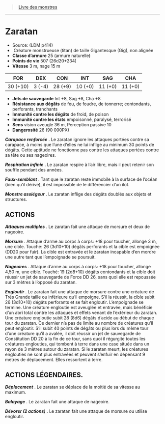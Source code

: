 ﻿> [Livre des monstres](tome_of_beasts.md)

---

# Zaratan

- Source: (LDM p414)
-  Créature monstrueuse (titan) de taille Gigantesque (Gig), non alignée
- **Classe d’armure** 25 (armure naturelle)
- **Points de vie** 507 (26d20+234)
- **Vitesse** 3 m, nage 15 m

|FOR|DEX|CON|INT|SAG|CHA|
|---|---|---|---|---|---|
|30 (+10)|3 (-4)|28 (+9)|10 (+0)|11 (+0)|11 (+0)|

- **Jets de sauvegarde** Int +8, Sag +8, Cha +8
- **Résistance aux dégâts** de feu, de foudre, de tonnerre; contondants, perforants, tranchants
- **Immunité contre les dégâts** de froid, de poison
- **Immunité contre les états** empoisonné, paralysé, terrorisé
- **Sens** vision aveugle 36 m, Perception passive 10
- **Dangerosité** 26 (90 000PX)

**_Carapace renforcée_** . Le zaratan ignore les attaques portées contre sa carapace, à moins que l’une d’elles ne lui inflige au minimum 30 points de dégâts. Cette aptitude ne fonctionne pas contre les attaques portées contre sa tête ou ses nageoires.

**_Respiration infinie_** . Le zaratan respire à l’air libre, mais il peut retenir son souffle pendant des années.

**_Faux-semblant_** . Tant que le zaratan reste immobile à la surface de l’océan (bien qu’il dérive), il est impossible de le différencier d’un îlot.

**_Monstre assiégeur_** . Le zaratan inflige des dégâts doublés aux objets et structures.

## ACTIONS

**_Attaques multiples_** . Le zaratan fait une attaque de morsure et deux de nageoire.

**_Morsure_** . Attaque d’arme au corps à corps: +18 pour toucher, allonge 3 m, une cible. Touché: 26 (3d10+10) dégâts perforants et la cible est empoignée (DD20 pour fuir). La cible est entravée et le zaratan incapable d’en mordre une autre tant que l’empoignade se poursuit.

**_Nageoires_** . Attaque d’arme au corps à corps: +18 pour toucher, allonge 4,50 m, une cible. Touché: 19 (2d8+10) dégâts contondants et la cible doit réussir un jet de sauvegarde de Force DD 26, sans quoi elle est repoussée sur 3 mètres à l’opposé du zaratan.

**_Engloutir_** . Le zaratan fait une attaque de morsure contre une créature de Très Grande taille ou inférieure qu’il empoigne. S’il la réussit, la cible subit 26 (3d10+10) dégâts perforants et se fait engloutir. L’empoignade se termine. Une créature engloutie est aveuglée et entravée, mais bénéficie d’un abri total contre les attaques et effets venant de l’extérieur du zaratan. Une créature engloutie subit 28 (8d6) dégâts d’acide au début de chaque tour du zaratan. Ce dernier n’a pas de limite au nombre de créatures qu’il peut engloutir. S’il subit 40 points de dégâts ou plus lors du même tour d’une créature qu’il a avalée, il doit réussir un jet de sauvegarde de Constitution DD 20 à la fin de ce tour, sans quoi il régurgite toutes les créatures englouties, qui tombent à terre dans une case située dans un rayon de 3 mètres autour du zaratan. Si le zaratan meurt, les créatures englouties ne sont plus entravées et peuvent s’enfuir en dépensant 9 mètres de déplacement. Elles ressortent à terre.

## ACTIONS LÉGENDAIRES.

**_Déplacement_** . Le zaratan se déplace de la moitié de sa vitesse au maximum.

**_Balayage_** . Le zaratan fait une attaque de nageoire.

**_Dévorer (2 actions)_** . Le zaratan fait une attaque de morsure ou utilise engloutir.


